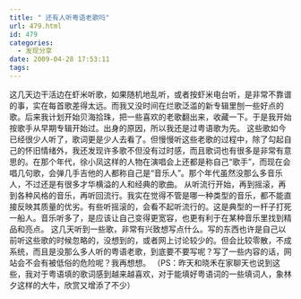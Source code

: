 ```yaml
---
title: " 还有人听粤语老歌吗"
url: 479.html
id: 479
categories:
  - 发现分享
date: 2009-04-28 17:53:11
tags:
---
```


这几天边干活边在虾米听歌，如果随机地乱听，或者按虾米电台听，是非常不靠谱的事，实在每首歌差得太远。而我又没时间在烂歌泛滥的新专辑里刨一些好点的歌。后来我计划开始贝海拾珠，把一些喜欢的老歌翻出来，收藏一下。于是我开始按歌手从早期专辑开始过。出身的原因，所以我还是过粤语歌为先。 这些歌如今已经很少人听了，歌词更是少人去看了。但慢慢听这些老歌的过程中，除了勾起自己的怀旧情绪外，我还发现许多歌不但没有过时感，而且歌词也有很多是非常有意思的。在那个年代，徐小凤这样的人物在演唱会上还都是称自己“歌手”，而现在会唱几句歌，会弹几手吉他的人都称自己是“音乐人”。那个年代虽然没那么多音乐人，不过还是有很多才华横溢的人和经典的歌曲。 从听流行开始，再到摇滚，再到各种风格的音乐，再听回流行。我实在觉得不管是哪一种类型的音乐，都不能直接反映其质量的优劣。有些听摇滚的，会看不起听流行的。这是典型的一杆子打死一船人。音乐听多了，是应该让自己变得更宽容，也更有利于在某种音乐里找到精品和亮点。 这几天听到一些歌，非常有兴致想写点什么。写的东西也许是自己以前听这些歌的时候忽略的，没想到的，或者网上讨论较少的。但会比较零散，不成系统，而且是没那么多人听的粤语老歌，到底要不要写呢？写了一些内容的话，网站会不会有被低俗的危险呢？我再想想。 （PS：昨天和晓禾在家聊天也说到这些，我对于粤语填的歌词感到越来越喜欢，对于能填好粤语词的一些填词人，象林夕这样的大牛，欣赏又增添了不少）